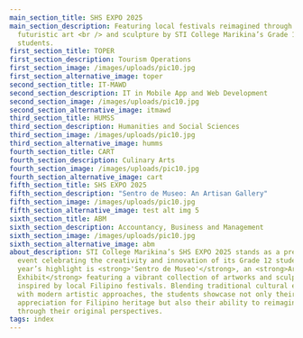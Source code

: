 ```yaml
---
main_section_title: SHS EXPO 2025
main_section_description: Featuring local festivals reimagined through
  futuristic art <br /> and sculpture by STI College Marikina’s Grade 12
  students.
first_section_title: TOPER
first_section_description: Tourism Operations
first_section_image: /images/uploads/pic10.jpg
first_section_alternative_image: toper
second_section_title: IT-MAWD
second_section_description: IT in Mobile App and Web Development
second_section_image: /images/uploads/pic10.jpg
second_section_alternative_image: itmawd
third_section_title: HUMSS
third_section_description: Humanities and Social Sciences
third_section_image: /images/uploads/pic10.jpg
third_section_alternative_image: humms
fourth_section_title: CART
fourth_section_description: Culinary Arts
fourth_section_image: /images/uploads/pic10.jpg
fourth_section_alternative_image: cart
fifth_section_title: SHS EXPO 2025
fifth_section_description: "Sentro de Museo: An Artisan Gallery"
fifth_section_image: /images/uploads/pic10.jpg
fifth_section_alternative_image: test alt img 5
sixth_section_title: ABM
sixth_section_description: Accountancy, Business and Management
sixth_section_image: /images/uploads/pic10.jpg
sixth_section_alternative_image: abm
about_description: STI College Marikina’s SHS EXPO 2025 stands as a premier
  event celebrating the creativity and innovation of its Grade 12 students. This
  year’s highlight is <strong>'Sentro de Museo'</strong>, an <strong>Art
  Exhibit</strong> featuring a vibrant collection of artworks and sculptures
  inspired by local Filipino festivals. Blending traditional cultural elements
  with modern artistic approaches, the students showcase not only their deep
  appreciation for Filipino heritage but also their ability to reimagine it
  through their original perspectives.
tags: index
---
```

